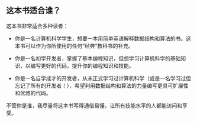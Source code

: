 ## 这本书适合谁？

这本书非常适合多种读者：

+   你是一名计算机科学学生，想要一本用简单英语解释数据结构和算法的书。这本书可以作为你所使用的任何“经典”教科书的补充。

+   你是一名初学开发者，掌握了基本编程知识，但想学习计算机科学的基础知识，以编写更好的代码，提升你的编程知识和技能。

+   你是一名自学成才的开发者，从未正式学习过计算机科学（或是一名学习过但忘记了所有的开发者！），希望利用数据结构和算法的力量编写更具可扩展性和优雅的代码。

不管你是谁，我尽量将这本书写得通俗易懂，让所有技能水平的人都能访问和享受。
